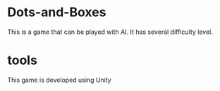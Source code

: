 # Dots-and-Boxes
This is a game that can be played with AI. It has several difficulty level. 
# tools
This game is developed using Unity
